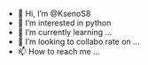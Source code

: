 - 👋 Hi, I’m @KsenoS8
- 👀 I’m interested in  python
- 🌱 I’m currently learning ...
- 💞️ I’m looking to collabo
rate on ...
- 📫 How to reach me ...

<!---
KsenoS8/KsenoS8 is a ✨ special ✨ repository because its `README.md` (this file) appears on your GitHub profile.
You can click the Preview link to take a look at your changes.
--->
